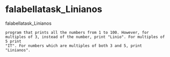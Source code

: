 # falabellatask_Linianos
  falabellatask_Linianos

	program that prints all the numbers from 1 to 100. However, for
	multiples of 3, instead of the number, print "Linio". For multiples of 5 print
	"IT". For numbers which are multiples of both 3 and 5, print "Linianos".
